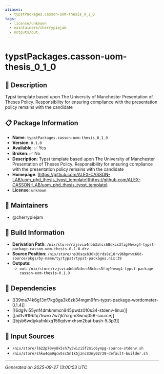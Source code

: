 ```yaml
---
aliases:
  - typstPackages.casson-uom-thesis_0_1_0
tags:
  - license/unknown
  - maintainers/cherrypiejam
  - outputs/out
---
```


# typstPackages.casson-uom-thesis_0_1_0

## 📝 Description

Typst template based upon The University of Manchester Presentation of Theses Policy. Responsibility for ensuring compliance with the presentation policy remains with the candidate

## 📋 Package Information

- **Name**: `typstPackages.casson-uom-thesis_0_1_0`
- **Version**: `0.1.0`
- **Available**: ✅ Yes
- **Broken**: ✅ No
- **Description**: Typst template based upon The University of Manchester Presentation of Theses Policy. Responsibility for ensuring compliance with the presentation policy remains with the candidate
- **Homepage**: [https://github.com/ALEX-CASSON-LAB/uom_phd_thesis_typst_template](https://github.com/ALEX-CASSON-LAB/uom_phd_thesis_typst_template)
- **License**: `unknown`
## 👥 Maintainers

- @cherrypiejam


## 🔧 Build Information

- **Derivation Path**: `/nix/store/rzjsvia4nbb3ihcs68ckcs3fig9hvxg4-typst-package-casson-uom-thesis-0.1.0.drv`
- **Source Position**: `/nix/store/ns30sqxb36k8jrds8z18rv96bpnwc60d-source/pkgs/by-name/ty/typst/typst-packages.nix:39`
- **Outputs**:
  - `out`:  `/nix/store/rzjsvia4nbb3ihcs68ckcs3fig9hvxg4-typst-package-casson-uom-thesis-0.1.0`

## 🔗 Dependencies

- [[39ma74k6g13nf7kg8ga3k6zk34mgm9fm-typst-package-wordometer-0.1.4]]
- [[6dg1vi55ynf4dmkmmcn945pwdz010s34-stdenv-linux]]
- [[ad1v919bfq7hwvx7w7jk2crgm3wnq058-source]]
- [[bjsb6wdjykafnkixq156qdvmxhsm2bai-bash-5.3p3]]

## 📁 Input Sources

- `/nix/store/l622p70vy8k5sh7y5wizi5f2mic6ynpg-source-stdenv.sh`
- `/nix/store/shkw4qm9qcw5sc5n1k5jznc83ny02r39-default-builder.sh`

---
*Generated on 2025-09-27 13:00:53 UTC*
